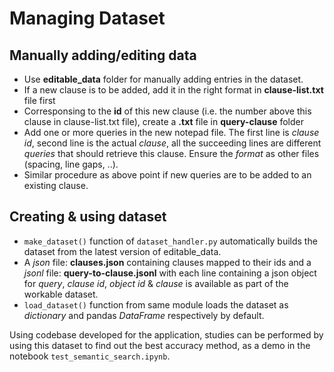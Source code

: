 # Managing Dataset

## Manually adding/editing data
* Use __editable_data__ folder for manually adding entries in the dataset.
* If a new clause is to be added, add it in the right format in __clause-list.txt__ file first
* Corresponsing to the __id__ of this new clause (i.e. the number above this clause in clause-list.txt file), create a __.txt__ file in __query-clause__ folder
* Add one or more queries in the new notepad file. The first line is _clause id_, second line is the actual _clause_, all the succeeding lines are different 
_queries_ that should retrieve this clause. Ensure the _format_ as other files (spacing, line gaps, ..).
* Similar procedure as above point if new queries are to be added to an existing clause.

## Creating & using dataset

* `make_dataset()` function of `dataset_handler.py` automatically builds the dataset from the latest version of editable_data.
* A _json_ file: __clauses.json__ containing clauses mapped to their ids and a _jsonl_ file: __query-to-clause.jsonl__ with each line containing a json object 
for _query_, _clause id_, _object id_ & _clause_ is available as part of the workable dataset.
* `load_dataset()` function from same module loads the dataset as _dictionary_ and pandas _DataFrame_ respectively by default.

Using codebase developed for the application, studies can be performed by using this dataset to find out the best accuracy method, as a demo in 
the notebook `test_semantic_search.ipynb`.
